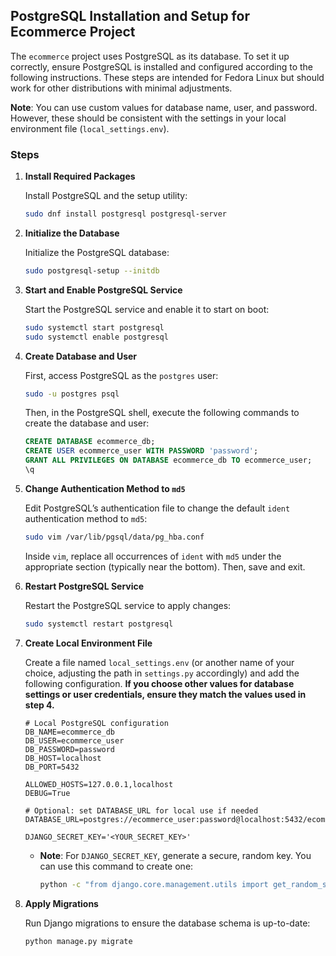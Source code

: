 ## PostgreSQL Installation and Setup for Ecommerce Project

The `ecommerce` project uses PostgreSQL as its database. To set it up correctly, ensure PostgreSQL is installed and configured according to the following instructions. These steps are intended for Fedora Linux but should work for other distributions with minimal adjustments.

**Note**: You can use custom values for database name, user, and password. However, these should be consistent with the settings in your local environment file (`local_settings.env`).

### Steps

1. **Install Required Packages**

   Install PostgreSQL and the setup utility:

   ```bash
   sudo dnf install postgresql postgresql-server
   ```

2. **Initialize the Database**

   Initialize the PostgreSQL database:

   ```bash
   sudo postgresql-setup --initdb
   ```

3. **Start and Enable PostgreSQL Service**

   Start the PostgreSQL service and enable it to start on boot:

   ```bash
   sudo systemctl start postgresql
   sudo systemctl enable postgresql
   ```

4. **Create Database and User**

   First, access PostgreSQL as the `postgres` user:

   ```bash
   sudo -u postgres psql
   ```

   Then, in the PostgreSQL shell, execute the following commands to create the database and user:

   ```sql
   CREATE DATABASE ecommerce_db;
   CREATE USER ecommerce_user WITH PASSWORD 'password';
   GRANT ALL PRIVILEGES ON DATABASE ecommerce_db TO ecommerce_user;
   \q
   ```

5. **Change Authentication Method to `md5`**

   Edit PostgreSQL’s authentication file to change the default `ident` authentication method to `md5`:

   ```bash
   sudo vim /var/lib/pgsql/data/pg_hba.conf
   ```

   Inside `vim`, replace all occurrences of `ident` with `md5` under the appropriate section (typically near the bottom). Then, save and exit.

6. **Restart PostgreSQL Service**

   Restart the PostgreSQL service to apply changes:

   ```bash
   sudo systemctl restart postgresql
   ```

7. **Create Local Environment File**

   Create a file named `local_settings.env` (or another name of your choice, adjusting the path in `settings.py` accordingly) and add the following configuration. **If you choose other values for database settings or user credentials, ensure they match the values used in step 4.**

   ```env
   # Local PostgreSQL configuration
   DB_NAME=ecommerce_db
   DB_USER=ecommerce_user
   DB_PASSWORD=password
   DB_HOST=localhost
   DB_PORT=5432

   ALLOWED_HOSTS=127.0.0.1,localhost
   DEBUG=True

   # Optional: set DATABASE_URL for local use if needed
   DATABASE_URL=postgres://ecommerce_user:password@localhost:5432/ecommerce_db

   DJANGO_SECRET_KEY='<YOUR_SECRET_KEY>'
   ```

   - **Note**: For `DJANGO_SECRET_KEY`, generate a secure, random key. You can use this command to create one:

     ```bash
     python -c "from django.core.management.utils import get_random_secret_key; print(get_random_secret_key())"
     ```

8. **Apply Migrations**

   Run Django migrations to ensure the database schema is up-to-date:

   ```bash
   python manage.py migrate
   ```
